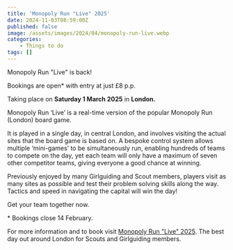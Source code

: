 ```yaml
---
title: 'Monopoly Run "Live" 2025'
date: 2024-11-03T08:59:00Z
published: false
image: /assets/images/2024/04/monopoly-run-live.webp
categories:
    - Things to do
tags: []
---
```

Monopoly Run "Live" is back!

Bookings are open* with entry at just £8 p.p.

Taking place on **Saturday 1 March 2025** in **London.**

Monopoly Run ‘Live’ is a real-time version of the popular Monopoly Run (London) board game.

It is played in a single day, in central London, and involves visiting the actual sites that the board game is based on. A bespoke control system allows multiple ‘mini-games’ to be simultaneously run, enabling hundreds of teams to compete on the day, yet each team will only have a maximum of seven other competitor teams, giving everyone a good chance at winning.

Previously enjoyed by many Girlguiding and Scout members, players visit as many sites as possible and test their problem solving skills along the way. Tactics and speed in navigating the capital will win the day!

Get your team together now.

\* Bookings close 14 February.

For more information and to book visit [Monopoly Run "Live" 2025](https://monopoly-run.co.uk). The best day out around London for Scouts and Girlguiding members.
